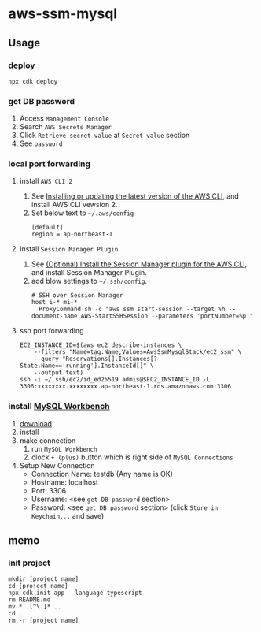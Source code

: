 # aws-ssm-mysql

## Usage
### deploy
```
npx cdk deploy
```

### get DB password
1. Access `Management Console`
2. Search `AWS Secrets Manager`
3. Click `Retrieve secret value` at `Secret value` section
4. See `password`

### local port forwarding
1. install `AWS CLI 2`
   1. See [Installing or updating the latest version of the AWS CLI](https://docs.aws.amazon.com/cli/latest/userguide/getting-started-install.html), and install AWS CLI vewsion 2.
   2. Set below text to  `~/.aws/config`
      ```
      [default]
      region = ap-northeast-1
      ```
2. install `Session Manager Plugin`
   1. See [(Optional) Install the Session Manager plugin for the AWS CLI](https://docs.aws.amazon.com/systems-manager/latest/userguide/session-manager-working-with-install-plugin.html), and install Session Manager Plugin.
   2. add blow settings to `~/.ssh/config`.
      ```
      # SSH over Session Manager
      host i-* mi-*
      	ProxyCommand sh -c "aws ssm start-session --target %h --document-name AWS-StartSSHSession --parameters 'portNumber=%p'"
      ```

4. ssh port forwarding
   ```
   EC2_INSTANCE_ID=$(aws ec2 describe-instances \
       --filters "Name=tag:Name,Values=AwsSsmMysqlStack/ec2_ssm" \
       --query "Reservations[].Instances[?State.Name=='running'].InstanceId[]" \
       --output text)
   ssh -i ~/.ssh/ec2/id_ed25519 admis@$EC2_INSTANCE_ID -L 3306:xxxxxxxx.xxxxxxxx.ap-northeast-1.rds.amazonaws.com:3306
   ```

### install [MySQL Workbench](https://www.mysql.com/jp/products/workbench/)
1. [download](https://www.mysql.com/jp/products/workbench/)
2. install
3. make connection
   1. run `MySQL Workbench`
   2. clock `+ (plus)` button which is right side of `MySQL Connections`
4. Setup New Connection
   - Connection Name: testdb (Any name is OK)
   - Hostname: localhost
   - Port: 3306
   - Username: <see `get DB password` section>
   - Password: <see `get DB password` section> (click `Store in Keychain...` and save)


## memo
### init project
```
mkdir [project name]
cd [project name]
npx cdk init app --language typescript
rm README.md
mv * .[^\.]* ..
cd ..
rm -r [project name]
```
